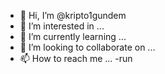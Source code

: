 - 👋 Hi, I’m @kripto1gundem
- 👀 I’m interested in ...
- 🌱 I’m currently learning ...
- 💞️ I’m looking to collaborate on ...
- 📫 How to reach me ...
-run
<!---
kripto1gundem/kripto1gundem is a ✨ special ✨ repository because its `README.md` (this file) appears on your GitHub profile.
You can click the Preview link to take a look at your changes.
--->
